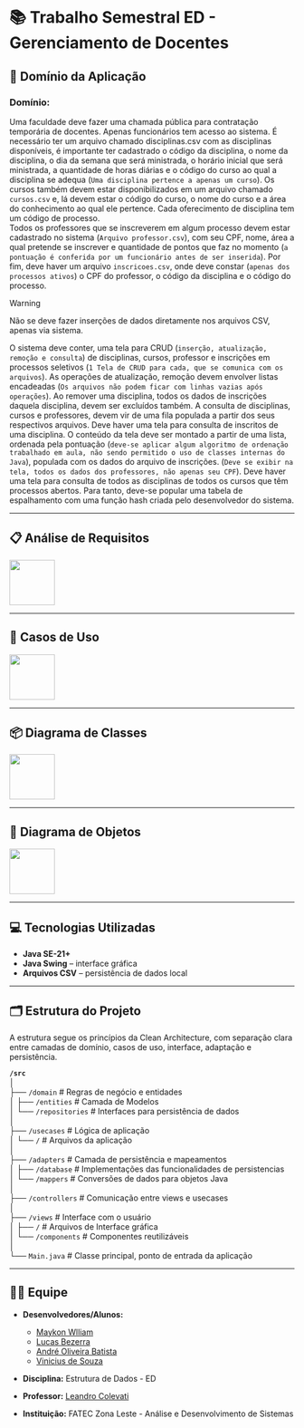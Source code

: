 <!-- Documentação para criação do arquivo README.md -->
<!-- https://docs.github.com/pt/get-started/writing-on-github/getting-started-with-writing-and-formatting-on-github/basic-writing-and-formatting-syntax -->
# 📚 Trabalho Semestral ED - Gerenciamento de Docentes

## 🎯 Domínio da Aplicação
### Domínio:
Uma faculdade deve fazer uma chamada pública para contratação temporária de docentes. Apenas funcionários tem acesso ao sistema. É necessário ter um arquivo chamado disciplinas.csv com as disciplinas disponíveis, é importante ter cadastrado o código da disciplina, o nome da disciplina, o dia da semana que será ministrada, o horário inicial que será ministrada, a quantidade de horas diárias e o código
do curso ao qual a disciplina se adequa (`Uma disciplina pertence a apenas um curso`). Os cursos também devem estar disponibilizados em um arquivo chamado `cursos.csv` e, lá devem estar o código do curso, o nome do curso e a área do conhecimento ao qual ele pertence. Cada oferecimento de disciplina tem um
código de processo.<br>
Todos os professores que se inscreverem em algum processo devem estar cadastrado
no sistema  (`Arquivo professor.csv`), com seu CPF, nome, área a qual pretende se inscrever e quantidade de
pontos que faz no momento (`a pontuação é conferida por um funcionário antes de ser inserida`). Por fim,
deve haver um arquivo `inscricoes.csv`, onde deve constar (`apenas dos processos ativos`) o CPF do professor,
o código da disciplina e o código do processo.

> [!WARNING]
> Não se deve fazer inserções de dados diretamente nos arquivos CSV, apenas via sistema.

O sistema deve conter, uma tela para CRUD (`inserção, atualização, remoção e consulta`) de disciplinas,
cursos, professor e inscrições em processos seletivos (`1 Tela de CRUD para cada, que se comunica com os
arquivos`). As operações de atualização, remoção devem envolver listas encadeadas (`Os arquivos não
podem ficar com linhas vazias após operações`). Ao remover uma disciplina, todos os dados de inscrições
daquela disciplina, devem ser excluídos também. A consulta de disciplinas, cursos e professores, devem
vir de uma fila populada a partir dos seus respectivos arquivos.
Deve haver uma tela para consulta de inscritos de uma disciplina. O conteúdo da tela deve ser montado a
partir de uma lista, ordenada pela pontuação (`deve-se aplicar algum algoritmo de ordenação trabalhado
em aula, não sendo permitido o uso de classes internas do Java`), populada com os dados do arquivo de
inscrições. (`Deve se exibir na tela, todos os dados dos professores, não apenas seu CPF`).
Deve haver uma tela para consulta de todos as disciplinas de todos os cursos que têm processos abertos.
Para tanto, deve-se popular uma tabela de espalhamento com uma função hash criada pelo desenvolvedor
do sistema.

---
## 📋 Análise de Requisitos
<img width="80px" src="./docs/bouncing-circles.svg"/>


---

## 📌 Casos de Uso
<img width="80px" src="./docs/bouncing-circles.svg"/>

---

## 📦 Diagrama de Classes
<img width="80px" src="./docs/bouncing-circles.svg"/>

---

## 🧩 Diagrama de Objetos
<img width="80px" src="./docs/bouncing-circles.svg"/>

---

## 💻 Tecnologias Utilizadas

- **Java SE-21+**
- **Java Swing** – interface gráfica
- **Arquivos CSV** – persistência de dados local
  

---
## 🗂️ Estrutura do Projeto

A estrutura segue os princípios da Clean Architecture, com separação clara entre camadas de domínio, casos de uso, interface, adaptação e persistência.

<b>`/src`</b><br>
│<br>
├── `/domain` # Regras de negócio e entidades<br>
│ ├── `/entities` # Camada de Modelos<br>
│ └── `/repositories` # Interfaces para persistência de dados<br>
│<br>
├── `/usecases` # Lógica de aplicação<br>
│ └── `/` # Arquivos da aplicação<br>
│<br>
├── `/adapters` # Camada de persistência e mapeamentos<br>
│ ├── `/database` # Implementações das funcionalidades de persistencias<br>
│ └── `/mappers` # Conversões de dados para objetos Java<br>
│<br>
├── `/controllers` # Comunicação entre views e usecases<br>
│<br>
├── `/views` # Interface com o usuário<br>
│ ├── `/` # Arquivos de Interface gráfica<br>
│ └── `/components` # Componentes reutilizáveis<br>
│<br>
└── `Main.java` # Classe principal, ponto de entrada da aplicação<br>

---


## 🧑‍💻 Equipe

- **Desenvolvedores/Alunos:**
  - [Maykon Wlliam](https://github.com/MaykonWilliam)
  - [Lucas Bezerra](https://github.com/LucasBMacedo)
  - [André Oliveira Batista](https://github.com/AndreOliveiraBatista)
  - [Vinicius de Souza](#)
  
- **Disciplina:** Estrutura de Dados - ED
- **Professor:** [Leandro Colevati](https://github.com/lecolevati)
- **Instituição:** FATEC Zona Leste - Análise e Desenvolvimento de Sistemas
